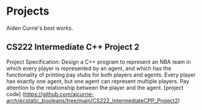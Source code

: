 # Projects
Aiden Currie's best works.



## CS222 Intermediate C++ Project 2
Project Specification: Design a C++ program to represent an NBA team in which every player is represented by an agent, and which has the functionality of printing pay stubs for both players and agents. Every player has exactly one agent, but one agent can represent multiple players. Pay attention to the relationship between the player and the agent.
[project code] (https://github.com/ajcurrie-arch/ecstatic_booleans/tree/main/CS222_IntermediateCPP_Project2)
